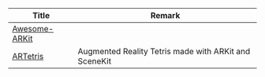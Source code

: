 | Title                             | Remark |
| --------- | ------ |
|[Awesome-ARKit](https://github.com/olucurious/awesome-arkit)|
|[ARTetris](https://github.com/exyte/ARTetris)|Augmented Reality Tetris made with ARKit and SceneKit|






